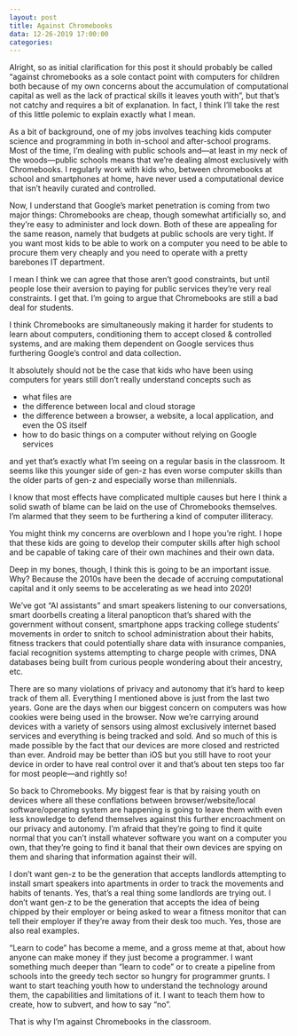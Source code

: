 ```yaml
---
layout: post
title: Against Chromebooks
data: 12-26-2019 17:00:00
categories:
---
```


Alright, so as initial clarification for this post it should probably be called “against chromebooks as a sole contact point with computers for children both because of my own concerns about the accumulation of computational capital as well as the lack of practical skills it leaves youth with”, but that’s not catchy and requires a bit of explanation. In fact, I think I’ll take the rest of this little polemic to explain exactly what I mean.

As a bit of background, one of my jobs involves teaching kids computer science and programming in both in-school and after-school programs. Most of the time, I’m dealing with public schools and—at least in my neck of the woods—public schools means that we’re dealing almost exclusively with Chromebooks. I regularly work with kids who, between chromebooks at school and smartphones at home, have never used a computational device that isn’t heavily curated and controlled.

Now, I understand that Google’s market penetration is coming from two major things: Chromebooks are cheap, though somewhat artificially so, and they’re easy to administer and lock down. Both of these are appealing for the same reason, namely that budgets at public schools are very tight. If you want most kids to be able to work on a computer you need to be able to procure them very cheaply and you need to operate with a pretty barebones IT department.

I mean I think we can agree that those aren’t good constraints, but until people lose their aversion to paying for public services they’re very real constraints. I get that. I’m going to argue that Chromebooks are still a bad deal for students.

I think Chromebooks are simultaneously making it harder for students to learn about computers, conditioning them to accept closed & controlled systems, and are making them dependent on Google services thus furthering Google’s control and data collection.

It absolutely should not be the case that kids who have been using computers for years still don’t really understand concepts such as

 * what files are
 * the difference between local and cloud storage
 * the difference between a browser, a website, a local application, and even the OS itself
 * how to do basic things on a computer without relying on Google services

and yet that’s exactly what I’m seeing on a regular basis in the classroom. It seems like this younger side of gen-z has even worse computer skills than the older parts of gen-z and especially worse than millennials.

I know that most effects have complicated multiple causes but here I think a solid swath of blame can be laid on the use of Chromebooks themselves. I’m alarmed that they seem to be furthering a kind of computer illiteracy.

You might think my concerns are overblown and I hope you’re right. I hope that these kids are going to develop their computer skills after high school and be capable of taking care of their own machines and their own data.

Deep in my bones, though, I think this is going to be an important issue. Why? Because the 2010s have been the decade of accruing computational capital and it only seems to be accelerating as we head into 2020!

We’ve got “AI assistants” and smart speakers listening to our conversations, smart doorbells creating a literal panopticon that’s shared with the government without consent, smartphone apps tracking college students’ movements in order to snitch to school administration about their habits, fitness trackers that could potentially share data with insurance companies, facial recognition systems attempting to charge people with crimes, DNA databases being built from curious people wondering about their ancestry, etc.

There are so many violations of privacy and autonomy that it’s hard to keep track of them all. Everything I mentioned above is just from the last two years. Gone are the days when our biggest concern on computers was how cookies were being used in the browser. Now we’re carrying around devices with a variety of sensors using almost exclusively internet based services and everything is being tracked and sold. And so much of this is made possible by the fact that our devices are more closed and restricted than ever. Android may be better than iOS but you still have to root your device in order to have real control over it and that’s about ten steps too far for most people—and rightly so!

So back to Chromebooks. My biggest fear is that by raising youth on devices where all these conflations between browser/website/local software/operating system are happening is going to leave them with even less knowledge to defend themselves against this further encroachment on our privacy and autonomy. I’m afraid that they’re going to find it quite normal that you can’t install whatever software you want on a computer you own, that they’re going to find it banal that their own devices are spying on them and sharing that information against their will.

I don’t want gen-z to be the generation that accepts landlords attempting to install smart speakers into apartments in order to track the movements and habits of tenants. Yes, that’s a real thing some landlords are trying out. I don’t want gen-z to be the generation that accepts the idea of being chipped by their employer or being asked to wear a fitness monitor that can tell their employer if they’re away from their desk too much. Yes, those are also real examples.

“Learn to code” has become a meme, and a gross meme at that, about how anyone can make money if they just become a programmer. I want something much deeper than “learn to code” or to create a pipeline from schools into the greedy tech sector so hungry for programmer grunts. I want to start teaching youth how to understand the technology around them, the capabilities and limitations of it. I want to teach them how to create, how to subvert, and how to say “no”.

That is why I’m against Chromebooks in the classroom.
